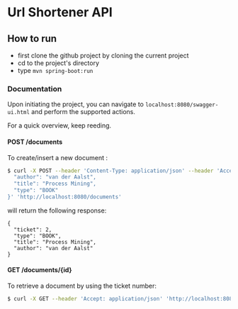 # Url Shortener API

## How to run

  - first clone the github project by cloning the current project
  - cd to the project's directory
  - type `mvn spring-boot:run`

### Documentation
Upon initiating the project, you can navigate to `localhost:8080/swagger-ui.html` and perform the supported actions. 

For a quick overview, keep reeding.

#### POST /documents

To create/insert a new document :
```sh
$ curl -X POST --header 'Content-Type: application/json' --header 'Accept: application/json' -d '{
  "author": "van der Aalst",
  "title": "Process Mining",
  "type": "BOOK"
}' 'http://localhost:8080/documents'
```

will return the following response:
```
{
  "ticket": 2,
  "type": "BOOK",
  "title": "Process Mining",
  "author": "van der Aalst"
}
```

#### GET /documents/{id}
To retrieve a document by using the ticket number:
```sh
$ curl -X GET --header 'Accept: application/json' 'http://localhost:8080/documents/2'
```
